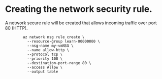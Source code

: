 # Creating the network security rule.
A network secure rule will be created that allows incoming traffic over port 80 (HTTP).

```shell
		az network nsg rule create \
		  --resource-group learn-00000000 \
		  --nsg-name my-vmNSG \
		  --name allow-http \
		  --protocol tcp \
		  --priority 100 \
		  --destination-port-range 80 \
		  --access Allow \
		  --output table

```